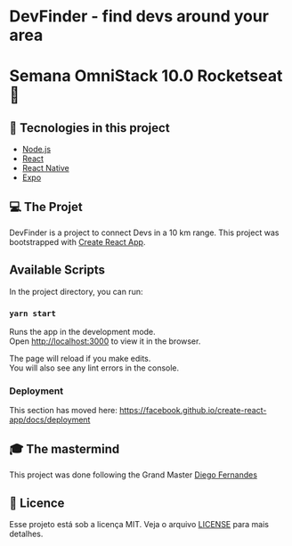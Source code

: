 # DevFinder - find devs around your area
# Semana OmniStack 10.0 Rocketseat :rocket:

## :rocket: Tecnologies in this project
- [Node.js](https://nodejs.org/en/)
- [React](https://reactjs.org)
- [React Native](https://facebook.github.io/react-native/)
- [Expo](https://expo.io/)

## :computer: The Projet

DevFinder is a project to connect Devs in a 10 km range.
This project was bootstrapped with [Create React App](https://github.com/facebook/create-react-app).

## Available Scripts

In the project directory, you can run:

### `yarn start`

Runs the app in the development mode.<br />
Open [http://localhost:3000](http://localhost:3000) to view it in the browser.

The page will reload if you make edits.<br />
You will also see any lint errors in the console.

### Deployment

This section has moved here: https://facebook.github.io/create-react-app/docs/deployment

## :mortar_board: The mastermind

This project was done following the Grand Master [Diego Fernandes](https://github.com/diego3g)

## :memo: Licence

Esse projeto está sob a licença MIT. Veja o arquivo [LICENSE](LICENSE.md) para mais detalhes.
